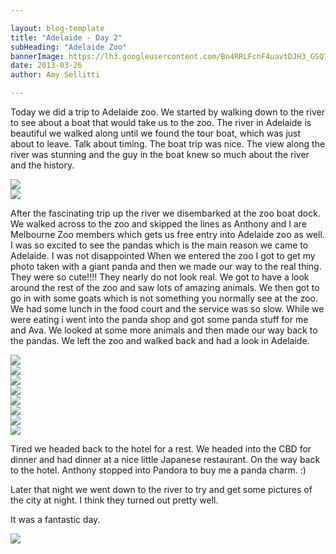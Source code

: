 ```yaml
---

layout: blog-template
title: "Adelaide - Day 2"
subHeading: "Adelaide Zoo"
bannerImage: https://lh3.googleusercontent.com/Bn4RRLFcnF4uavtDJH3_GSQ7KXzLVHUvBUTpzNR_QOJ5KmyhGM9bCVGZofxMAJ28Vu7nhVLeLh9wmNxNvsUlCBBzyA6nIQgeZmemCopYojLAEtSG9GGp0L9-pPK2tZG1_F0gqiNW0Q
date: 2013-03-26
author: Amy Sellitti

---
```

Today we did a trip to Adelaide zoo. We started by walking down to the river to see about a boat that would take us to the zoo. The river in Adelaide is beautiful we walked along until we found the tour boat, which was just about to leave. Talk about timing. The boat trip was nice. The view along the river was stunning and the guy in the boat knew so much about the river and the history. 

<div class="center-image"><img src="https://lh3.googleusercontent.com/YFq3AI0OxIcVowaLxQ1ZHzKK4Cbk6gJNL13f4h8NxrNdNWym-gw3FkUjDgJ9erOXxlf-rXujR2_-eGn_HteilVOdvDhlFk_ubnTUZ3BjIBuVCoGAHiXiOBz5ScYF7v3h2KqcR4N8lw" /></div>
<div class="center-image"><img src="https://lh3.googleusercontent.com/QqGGyPUnzM-I_hWRlQCv2ycWiBrXtvAReqjzTRcEhvwaoflxrES89eGif5qI1wZ2N3AMJOoDSYGra3JwN-e1AiU7dHo1MGsSl7REXnUaDfqSJBsrxgtpOTLwlEeQAIXWcdcHPkgYnA" /></div>

After the fascinating trip up the river we disembarked at the zoo boat dock. We walked across to the zoo and skipped the lines as Anthony and I are Melbourne Zoo members which gets us free entry into Adelaide zoo as well. I was so excited to see the pandas which is the main reason we came to Adelaide. I was not disappointed When we entered the zoo I got to get my photo taken with a giant panda and then we made our way to the real thing. They were so cute!!!! They nearly do not look real. We got to have a look around the rest of the zoo and saw lots of amazing animals. We then got to go in with some goats which is not something you normally see at the zoo. We had some lunch in the food court and the service was so slow. While we were eating i went into the panda shop and got some panda stuff for me and Ava. We looked at some more animals and then made our way back to the pandas. We left the zoo and walked back and had a look in Adelaide. 

<div class="center-image"><img src="https://lh3.googleusercontent.com/0TGnL5YfkXkYmjZ8M-NJ8cvug8bKkRk6O01Xt3-mPnAgkZui9veBaJzY3r4K3bKJHGGJBfaTaRzjP3GWxZgoLmzYaa0G_7dI07oaF-ELClmlWarzy-ISy5RPOkktxYIY06pTN4EUYg" /></div>
<div class="center-image"><img src="https://lh3.googleusercontent.com/Npas_nXEOIQ45TFqwvCiT-i12Pu6aQx8u9H9xlk4AinKNkxIUy9OfBJexu_PskzUX8PZneJG1Eii65qJNIgTU5vjrXygiq4eaurvY2QjIWYRD_ycuyIZrS4Y-7nx6-9V29JFyPXo2Q" /></div>
<div class="center-image"><img src="https://lh3.googleusercontent.com/fAjHoixKKPbWJb4_HZtwfj8C8McNPVORF1fgwCBfJuA0x2f-qKl4qcZobmUozX2NC9ekAohICY8mvhCj9_5EzAVrjFDrsqV7TKDbO9VDQdH5mPHdORhHjuG6UmmNK4SdrkYA2LhYFA" /></div>
<div class="center-image"><img src="https://lh3.googleusercontent.com/iGPULCPTihNCfXB4a-GynjQBUo1NhrMzNxy-KiOEz_4WniIvKUAtP1PVn7pOG2-l-xwK-pDa7OMo3OdRMey9YhVCz_GMCcEWivj1R6VemZT6vePMPKCk4DyMbngW0dQOrNSUg8kkSA" /></div>
<div class="center-image"><img src="https://lh3.googleusercontent.com/uRpuQ3BoIHDDP_oYubvR4YDwhRAAqHC8QHwHuL1kRU6BmRu-hVfYAqsZFZkeLDcudWz4KOko5bCP3mkFSm_rnXEkgTXJJVF61SwW4ChthzK2cLYtgF65PM_tW2Tw5WePgN1wLb7muA" /></div>
<div class="center-image"><img src="https://lh3.googleusercontent.com/7z1HAGYcwNGuXajksm7Q-mihKKXiN5Dl9aBvCeVYMAMnes-zsw_XYgYfwHHNeDquab-ZQ8BJbw7rrjqVYcRQd8qPht2zFOHnUnROxoHzaSh3Gfz6N190MyI_3t2dAUru3QOZeZWpqQ" /></div>
<div class="center-image"><img src="https://lh3.googleusercontent.com/icDFpdjVbnyDBMMiPtWx7gWDItH_5M9WWwx_3U98rmyj3Bs_UMgMsnXzxVFeWivQmstno3Ygv6TFiP01d2_83dC4ZPyYpwzUPgB2QolVDSpqnbLHcbNq-wgBVRGKUUWDWbCpkcibKg" /></div>
<div class="center-image"><img src="https://lh3.googleusercontent.com/x8_ko99NwVtldPseZDEJzwUTPtrkSaiYW2eZmjsQeaa86wH--EIkCPTULDgyWyHxMiBCjwow6M6oyMUJgXOkCZSJM8WGC2eXQfoNX2XVnKTsjFTcnJnLVu5lPsyymq_FKYO8MM0pFA" /></div>

Tired we  headed back to the hotel for a rest. We headed into the CBD for dinner and had dinner at a nice little Japanese restaurant. On the way back to the hotel. Anthony stopped into Pandora to buy me a panda charm. :)

Later that night we went down to the river to try and get some pictures of the city at night. I think they turned out pretty well.

It was a fantastic day.

<div class="center-image"><img src="https://lh3.googleusercontent.com/Bn4RRLFcnF4uavtDJH3_GSQ7KXzLVHUvBUTpzNR_QOJ5KmyhGM9bCVGZofxMAJ28Vu7nhVLeLh9wmNxNvsUlCBBzyA6nIQgeZmemCopYojLAEtSG9GGp0L9-pPK2tZG1_F0gqiNW0Q" /></div>
